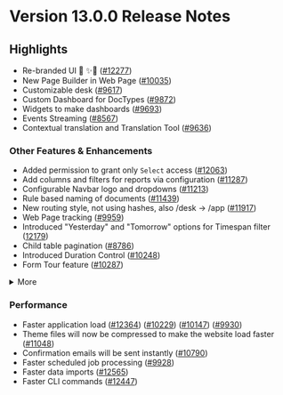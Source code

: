 # Version 13.0.0 Release Notes

## Highlights

- Re-branded UI 💎 ✨🎊 ([#12277](https://github.com/mrinimitable/mrinimitable/pull/12277))
- New Page Builder in Web Page ([#10035](https://github.com/mrinimitable/mrinimitable/pull/10035))
- Customizable desk ([#9617](https://github.com/mrinimitable/mrinimitable/pull/9617))
- Custom Dashboard for DocTypes ([#9872](https://github.com/mrinimitable/mrinimitable/pull/9872))
- Widgets to make dashboards ([#9693](https://github.com/mrinimitable/mrinimitable/pull/9693))
- Events Streaming ([#8567](https://github.com/mrinimitable/mrinimitable/pull/8567))
- Contextual translation and Translation Tool ([#9636](https://github.com/mrinimitable/mrinimitable/pull/9636))

### Other Features & Enhancements

- Added permission to grant only `Select` access ([#12063](https://github.com/mrinimitable/mrinimitable/pull/12063))
- Add columns and filters for reports via configuration ([#11287](https://github.com/mrinimitable/mrinimitable/pull/11287))
- Configurable Navbar logo and dropdowns ([#11213](https://github.com/mrinimitable/mrinimitable/pull/11213))
- Rule based naming of documents ([#11439](https://github.com/mrinimitable/mrinimitable/pull/11439))
- New routing style, not using hashes, also /desk -> /app ([#11917](https://github.com/mrinimitable/mrinimitable/pull/11917))
- Web Page tracking ([#9959](https://github.com/mrinimitable/mrinimitable/pull/9959))
- Introduced "Yesterday" and "Tomorrow" options for Timespan filter ([12179](https://github.com/mrinimitable/mrinimitable/pull/12179))
- Child table pagination ([#8786](https://github.com/mrinimitable/mrinimitable/pull/8786))
- Introduced Duration Control ([#10248](https://github.com/mrinimitable/mrinimitable/pull/10248))
- Form Tour feature ([#10287](https://github.com/mrinimitable/mrinimitable/pull/10287))
<details>
<summary>More</summary>

- Introduced Map View ([#11202](https://github.com/mrinimitable/mrinimitable/pull/11202))
- Custom JS & CSS support in Web Form ([#9121](https://github.com/mrinimitable/mrinimitable/pull/9121)) ([#9610](https://github.com/mrinimitable/mrinimitable/pull/9610))
- Ability to attach photo from webcam ([#12160](https://github.com/mrinimitable/mrinimitable/pull/12160))
- Added a System Console to help in debugging ([#11306](https://github.com/mrinimitable/mrinimitable/pull/11306))
- Introduced System Settings to automatically delete old Prepared Reports ([#9751](https://github.com/mrinimitable/mrinimitable/pull/9751))
- "Mandatory Depends On" and "Read Only Depends On" option for document fields ([#8820](https://github.com/mrinimitable/mrinimitable/pull/8820))
- Added 2FA for LDAP users ([#10001](https://github.com/mrinimitable/mrinimitable/pull/10001))
- Introduced Help Article Feedback system ([#10260](https://github.com/mrinimitable/mrinimitable/pull/10260))
- Introduced Razorpay client ([#11418](https://github.com/mrinimitable/mrinimitable/pull/11418))
- Rate Limiting ([#10310](https://github.com/mrinimitable/mrinimitable/pull/10310))
- Introduced Log Settings ([#11699](https://github.com/mrinimitable/mrinimitable/pull/11699))
- Enhancements in notifications ([#11398](https://github.com/mrinimitable/mrinimitable/pull/11398)) ([#11409](https://github.com/mrinimitable/mrinimitable/pull/11409))
- Added a field-level permission check for report data ([12163](https://github.com/mrinimitable/mrinimitable/pull/12163))
- Ability to cancel all linked document with a single click ([#8905](https://github.com/mrinimitable/mrinimitable/pull/8905))
- Made checkboxes navigable via tab key ([#11030](https://github.com/mrinimitable/mrinimitable/pull/11030))
- Renamed "Custom Script" to "Client Script" ([#12324](https://github.com/mrinimitable/mrinimitable/pull/12324))

</details>

### Performance

- Faster application load ([#12364](https://github.com/mrinimitable/mrinimitable/pull/12364)) ([#10229](https://github.com/mrinimitable/mrinimitable/pull/10229)) ([#10147](https://github.com/mrinimitable/mrinimitable/pull/10147)) ([#9930](https://github.com/mrinimitable/mrinimitable/pull/9930))
- Theme files will now be compressed to make the website load faster ([#11048](https://github.com/mrinimitable/mrinimitable/pull/11048))
- Confirmation emails will be sent instantly ([#10790](https://github.com/mrinimitable/mrinimitable/pull/10790))
- Faster scheduled job processing ([#9928](https://github.com/mrinimitable/mrinimitable/pull/9928))
- Faster data imports ([#12565](https://github.com/mrinimitable/mrinimitable/pull/12565))
- Faster CLI commands ([#12447](https://github.com/mrinimitable/mrinimitable/pull/12447))
